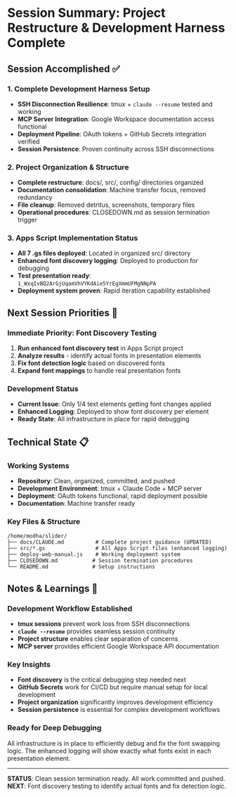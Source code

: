 # Session Summary: Project Restructure & Development Harness Complete

## Session Accomplished ✅

### **1. Complete Development Harness Setup**
- **SSH Disconnection Resilience**: tmux + `claude --resume` tested and working
- **MCP Server Integration**: Google Workspace documentation access functional
- **Deployment Pipeline**: OAuth tokens + GitHub Secrets integration verified
- **Session Persistence**: Proven continuity across SSH disconnections

### **2. Project Organization & Structure**
- **Complete restructure**: docs/, src/, config/ directories organized
- **Documentation consolidation**: Machine transfer focus, removed redundancy
- **File cleanup**: Removed detritus, screenshots, temporary files
- **Operational procedures**: CLOSEDOWN.md as session termination trigger

### **3. Apps Script Implementation Status**
- **All 7 .gs files deployed**: Located in organized src/ directory
- **Enhanced font discovery logging**: Deployed to production for debugging
- **Test presentation ready**: `1_WxqIvBQ2ArGjUqamVhVYKdAie5YrEgXmmUFMgNNpPA`
- **Deployment system proven**: Rapid iteration capability established

## Next Session Priorities 🎯

### **Immediate Priority: Font Discovery Testing**
1. **Run enhanced font discovery test** in Apps Script project
2. **Analyze results** - identify actual fonts in presentation elements  
3. **Fix font detection logic** based on discovered fonts
4. **Expand font mappings** to handle real presentation fonts

### **Development Status**
- **Current Issue**: Only 1/4 text elements getting font changes applied
- **Enhanced Logging**: Deployed to show font discovery per element
- **Ready State**: All infrastructure in place for rapid debugging

## Technical State 📋

### **Working Systems**
- **Repository**: Clean, organized, committed, and pushed
- **Development Environment**: tmux + Claude Code + MCP server
- **Deployment**: OAuth tokens functional, rapid deployment possible
- **Documentation**: Machine transfer ready

### **Key Files & Structure**
```
/home/modha/slider/
├── docs/CLAUDE.md          # Complete project guidance (UPDATED)
├── src/*.gs                # All Apps Script files (enhanced logging)
├── deploy-web-manual.js    # Working deployment system
├── CLOSEDOWN.md           # Session termination procedures
└── README.md              # Setup instructions
```

## Notes & Learnings 📝

### **Development Workflow Established**
- **tmux sessions** prevent work loss from SSH disconnections
- **`claude --resume`** provides seamless session continuity
- **Project structure** enables clear separation of concerns
- **MCP server** provides efficient Google Workspace API documentation

### **Key Insights**
- **Font discovery** is the critical debugging step needed next
- **GitHub Secrets** work for CI/CD but require manual setup for local development
- **Project organization** significantly improves development efficiency
- **Session persistence** is essential for complex development workflows

### **Ready for Deep Debugging**
All infrastructure is in place to efficiently debug and fix the font swapping logic. The enhanced logging will show exactly what fonts exist in each presentation element.

---

**STATUS**: Clean session termination ready. All work committed and pushed.
**NEXT**: Font discovery testing to identify actual fonts and fix detection logic.